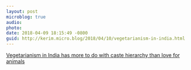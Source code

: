 ```yaml
---
layout: post
microblog: true
audio: 
photo: 
date: 2018-04-09 18:15:49 -0800
guid: http://kerim.micro.blog/2018/04/10/vegetarianism-in-india.html
---
```

[Vegetarianism in India has more to do with caste hierarchy than love for animals](https://scroll.in/article/833178/vegetarianism-in-india-has-more-to-do-with-caste-hierarchy-than-love-for-animals)
